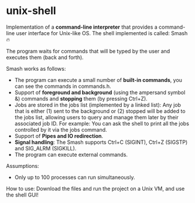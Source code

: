 # unix-shell
Implementation of a **command-line interpreter** that provides a command-line user interface for Unix-like OS. The shell implemented is called: Smash 🔥

The program waits for commands that will be typed by the user and executes them (back and forth).

Smash works as follows:
- The program can execute a small number of **built-in commands**, you can see the commands in commands.h.
- Support of **foreground and background** (using the ampersand symbol &) commands and **stopping** them (by pressing Ctrl+Z).
- Jobs are stored in the jobs list (implemented by a linked list): Any job that is either (1) sent to the background or (2) stopped  will be added to the jobs list, allowing users to query and manage them later by their associated job ID.
For example: You can ask the shell to print all the jobs controlled by it via the jobs command.
- Support of **Pipes and IO redirection**.
- **Signal handling**: The Smash supports Ctrl+C (SIGINT), Ctrl+Z (SIGSTP) and SIG_ALRM (SIGKILL).
- The program can execute external commands.

Assumptions: 
- Only up to 100 processes can run simultaneously.

How to use: 
Download the files and run the project on a Unix VM, and use the shell GUI!



